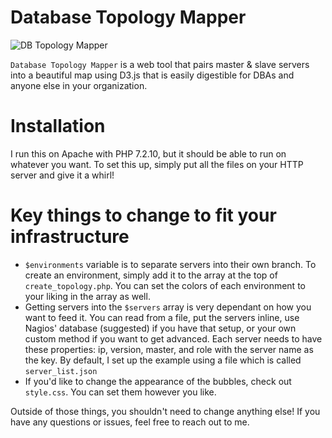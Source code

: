 # Database Topology Mapper

![DB Topology Mapper](https://i.imgur.com/EMP7C5e.png)

```Database Topology Mapper``` is a web tool that pairs master & slave servers into a beautiful map using D3.js that is easily digestible for DBAs and anyone else in your organization.

# Installation
I run this on Apache with PHP 7.2.10, but it should be able to run on whatever you want. To set this up, simply put all the files on your HTTP server and give it a whirl!

# Key things to change to fit your infrastructure
* ```$environments``` variable is to separate servers into their own branch. To create an environment, simply add it to the array at the top of ```create_topology.php```. You can set the colors of each environment to your liking in the array as well.
* Getting servers into the ```$servers``` array is very dependant on how you want to feed it. You can read from a file, put the servers inline, use Nagios' database (suggested) if you have that setup, or your own custom method if you want to get advanced. Each server needs to have these properties: ip, version, master, and role with the server name as the key. By default, I set up the example using a file which is called ```server_list.json```
* If you'd like to change the appearance of the bubbles, check out ```style.css```. You can set them however you like.

Outside of those things, you shouldn't need to change anything else! If you have any questions or issues, feel free to reach out to me.
